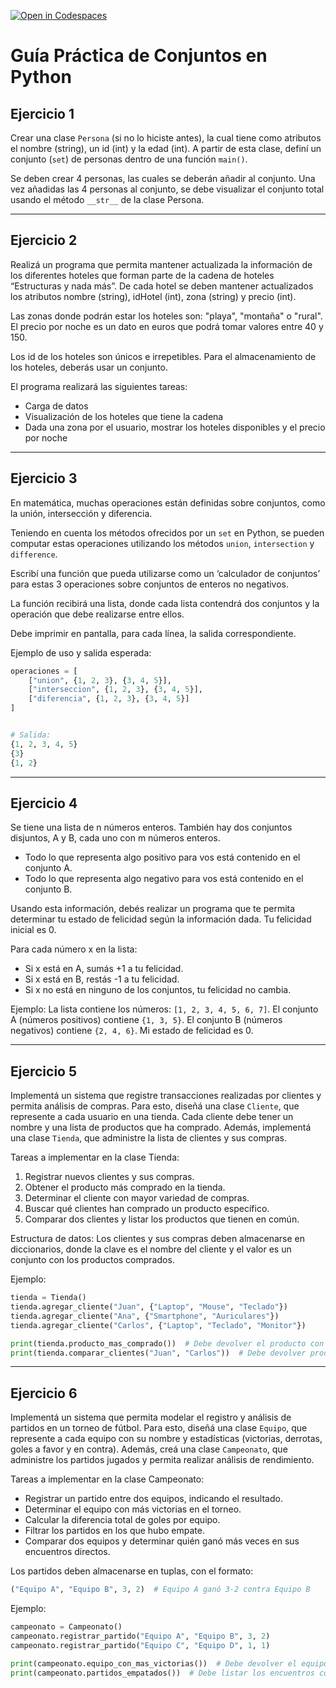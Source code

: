 [![Open in Codespaces](https://classroom.github.com/assets/launch-codespace-2972f46106e565e64193e422d61a12cf1da4916b45550586e14ef0a7c637dd04.svg)](https://classroom.github.com/open-in-codespaces?assignment_repo_id=21081735)
# Guía Práctica de Conjuntos en Python

## Ejercicio 1

Crear una clase `Persona` (si no lo hiciste antes), la cual tiene como atributos el nombre (string), un id (int) y la edad (int). A partir de esta clase, definí un conjunto (`set`) de personas dentro de una función `main()`.

Se deben crear 4 personas, las cuales se deberán añadir al conjunto. Una vez añadidas las 4 personas al conjunto, se debe visualizar el conjunto total usando el método `__str__` de la clase Persona.

---

## Ejercicio 2

Realizá un programa que permita mantener actualizada la información de los diferentes hoteles que forman parte de la cadena de hoteles “Estructuras y nada más”. De cada hotel se deben mantener actualizados los atributos nombre (string), idHotel (int), zona (string) y precio (int).

Las zonas donde podrán estar los hoteles son: "playa", "montaña" o "rural". El precio por noche es un dato en euros que podrá tomar valores entre 40 y 150.

Los id de los hoteles son únicos e irrepetibles. Para el almacenamiento de los hoteles, deberás usar un conjunto.

El programa realizará las siguientes tareas:
- Carga de datos
- Visualización de los hoteles que tiene la cadena
- Dada una zona por el usuario, mostrar los hoteles disponibles y el precio por noche

---

## Ejercicio 3

En matemática, muchas operaciones están definidas sobre conjuntos, como la unión, intersección y diferencia.

Teniendo en cuenta los métodos ofrecidos por un `set` en Python, se pueden computar estas operaciones utilizando los métodos `union`, `intersection` y `difference`.

Escribí una función que pueda utilizarse como un ‘calculador de conjuntos’ para estas 3 operaciones sobre conjuntos de enteros no negativos.

La función recibirá una lista, donde cada lista contendrá dos conjuntos y la operación que debe realizarse entre ellos.

Debe imprimir en pantalla, para cada línea, la salida correspondiente.

Ejemplo de uso y salida esperada:

```python
operaciones = [
	["union", {1, 2, 3}, {3, 4, 5}],
	["interseccion", {1, 2, 3}, {3, 4, 5}],
	["diferencia", {1, 2, 3}, {3, 4, 5}]
]


# Salida:
{1, 2, 3, 4, 5}
{3}
{1, 2}
```

---

## Ejercicio 4

Se tiene una lista de n números enteros. También hay dos conjuntos disjuntos, A y B, cada uno con m números enteros.

- Todo lo que representa algo positivo para vos está contenido en el conjunto A.
- Todo lo que representa algo negativo para vos está contenido en el conjunto B.

Usando esta información, debés realizar un programa que te permita determinar tu estado de felicidad según la información dada. Tu felicidad inicial es 0.

Para cada número x en la lista:
- Si x está en A, sumás +1 a tu felicidad.
- Si x está en B, restás -1 a tu felicidad.
- Si x no está en ninguno de los conjuntos, tu felicidad no cambia.

Ejemplo:
La lista contiene los números: `[1, 2, 3, 4, 5, 6, 7]`.
El conjunto A (números positivos) contiene `{1, 3, 5}`.
El conjunto B (números negativos) contiene `{2, 4, 6}`.
Mi estado de felicidad es 0.

---

## Ejercicio 5

Implementá un sistema que registre transacciones realizadas por clientes y permita análisis de compras. Para esto, diseñá una clase `Cliente`, que represente a cada usuario en una tienda. Cada cliente debe tener un nombre y una lista de productos que ha comprado. Además, implementá una clase `Tienda`, que administre la lista de clientes y sus compras.

Tareas a implementar en la clase Tienda:
1. Registrar nuevos clientes y sus compras.
2. Obtener el producto más comprado en la tienda.
3. Determinar el cliente con mayor variedad de compras.
4. Buscar qué clientes han comprado un producto específico.
5. Comparar dos clientes y listar los productos que tienen en común.

Estructura de datos: Los clientes y sus compras deben almacenarse en diccionarios, donde la clave es el nombre del cliente y el valor es un conjunto con los productos comprados.

Ejemplo:
```python
tienda = Tienda()
tienda.agregar_cliente("Juan", {"Laptop", "Mouse", "Teclado"})
tienda.agregar_cliente("Ana", {"Smartphone", "Auriculares"})
tienda.agregar_cliente("Carlos", {"Laptop", "Teclado", "Monitor"})

print(tienda.producto_mas_comprado())  # Debe devolver el producto con más apariciones.
print(tienda.comparar_clientes("Juan", "Carlos"))  # Debe devolver productos en común.
```

---

## Ejercicio 6

Implementá un sistema que permita modelar el registro y análisis de partidos en un torneo de fútbol. Para esto, diseñá una clase `Equipo`, que represente a cada equipo con su nombre y estadísticas (victorias, derrotas, goles a favor y en contra). Además, creá una clase `Campeonato`, que administre los partidos jugados y permita realizar análisis de rendimiento.

Tareas a implementar en la clase Campeonato:
- Registrar un partido entre dos equipos, indicando el resultado.
- Determinar el equipo con más victorias en el torneo.
- Calcular la diferencia total de goles por equipo.
- Filtrar los partidos en los que hubo empate.
- Comparar dos equipos y determinar quién ganó más veces en sus encuentros directos.

Los partidos deben almacenarse en tuplas, con el formato:
```python
("Equipo A", "Equipo B", 3, 2)  # Equipo A ganó 3-2 contra Equipo B
```

Ejemplo:
```python
campeonato = Campeonato()
campeonato.registrar_partido("Equipo A", "Equipo B", 3, 2)
campeonato.registrar_partido("Equipo C", "Equipo D", 1, 1)

print(campeonato.equipo_con_mas_victorias())  # Debe devolver el equipo con más triunfos.
print(campeonato.partidos_empatados())  # Debe listar los encuentros con empate.
```
